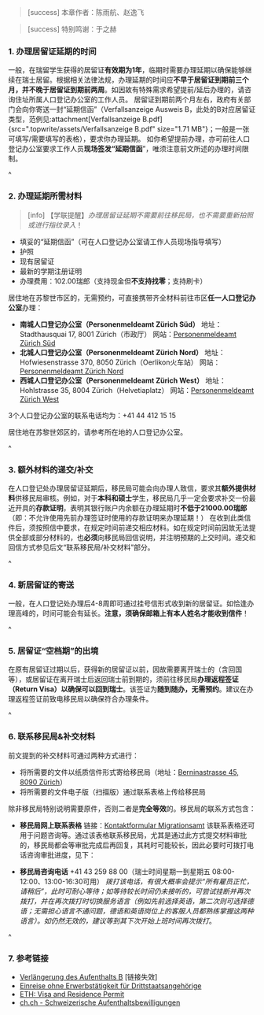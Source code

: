 > [success] 本章作者：陈雨航、赵逸飞

> [success] 特别鸣谢：于之赫

### **1.  办理居留证延期的时间**

一般，在瑞留学生获得的居留证**有效期为1年**，临期时需要办理延期以确保能够继续在瑞士居留。根据相关法律法规，办理延期的时间应**不早于居留证到期前三个月，并不晚于居留证到期前两周**。如因故有特殊需求希望提前/延后办理的，请咨询住址所属人口登记办公室的工作人员。
居留证到期前两个月左右，政府有关部门会向你寄送一封“延期信函”（Verfallsanzeige Ausweis B，此处的B对应居留证类型，范例见:attachment[Verfallsanzeige B.pdf]{src=".topwrite/assets/Verfallsanzeige B.pdf" size="1.71 MB"}；一般是一张可填写/需要填写的表格），要求你办理延期。
如你希望提前办理，亦可前往人口登记办公室要求工作人员**现场签发“延期信函**”，唯须注意前文所述的办理时间限制。

^
### **2.  办理延期所需材料**

> [info] 【学联提醒】*办理居留证延期不需要前往移民局，也不需要重新拍照或进行指纹录入*！

* 填妥的“延期信函”（可在人口登记办公室请工作人员现场指导填写）
* 护照
* 现有居留证
* 最新的学期注册证明
* 办理费用：102.00瑞郎（支持现金但**不支持找零**；支持刷卡）

居住地在苏黎世市区的，无需预约，可直接携带齐全材料前往市区**任一人口登记办公室**办理：
- **南城人口登记办公室（Personenmeldeamt Zürich Süd）**
地址：Stadthausquai 17, 8001 Zürich（市政厅）
网站：[Personenmeldeamt Zürich Süd](<https://www.stadt-zuerich.ch/prd/de/index/bevoelkerungsamt/kontakt-oeffnungszeiten/kontakte-und-oeffnungszeiten-pma/kb01.html>)
- **北城人口登记办公室（Personenmeldeamt Zürich Nord）**
地址：Hofwiesenstrasse 370, 8050 Zürich（Oerlikon火车站）
网站：[Personenmeldeamt Zürich Nord](https://www.stadt-zuerich.ch/prd/de/index/bevoelkerungsamt/kontakt-oeffnungszeiten/kontakte-und-oeffnungszeiten-pma/kb11.html)
- **西城人口登记办公室（Personenmeldeamt Zürich West）**
地址：Hohlstrasse 35, 8004 Zürich（Helvetiaplatz）
网站：[Personenmeldeamt Zürich West](https://www.stadt-zuerich.ch/prd/de/index/bevoelkerungsamt/kontakt-oeffnungszeiten/kontakte-und-oeffnungszeiten-pma/kb04.html)

3个人口登记办公室的联系电话均为：+41 44 412 15 15

居住地在苏黎世郊区的，请参考所在地的人口登记办公室。

^
### **3.  额外材料的递交/补交**

在人口登记处办理居留证延期后，移民局可能会向办理人致信，要求其**额外提供材料**供移民局审核。例如，对于**本科和硕士**学生，移民局几乎一定会要求补交一份最近开具的**存款证明**，表明其银行账户内余额在办理延期时**不低于21000.00瑞郎**（即：不允许使用先前办理签证时使用的存款证明来办理延期！）
在收到此类信件后，须按照信中要求，在规定时间前递交相应材料。如在规定时间前因故无法提供全部或部分材料的，也**必须**向移民局回信说明，并注明预期的上交时间。递交和回信方式参见后文“联系移民局/补交材料”部分。

^
### **4.  新居留证的寄送**

一般，在人口登记处办理后4-8周即可通过挂号信形式收到新的居留证。如恰逢办理高峰的，时间可能会有延长。**注意，须确保邮箱上有本人姓名才能收到信件**！

^
### **5.  居留证“空档期”的出境**

在原有居留证过期以后，获得新的居留证以前，因故需要离开瑞士的（含回国等），或居留证在离开瑞士后返回瑞士前到期的，须前往移民局**办理返程签证（Return Visa）以确保可以回到瑞士**。该签证为**随到随办，无需预约**。建议在办理返程签证前致电移民局以确保符合办理条件。

^
### **6. 联系移民局&补交材料**

前文提到的补交材料可通过两种方式进行：

* 将所需要的文件以纸质信件形式寄给移民局（地址：[Berninastrasse 45, 8090 Zürich](https://goo.gl/maps/CDzxUoomjsara83c7)）
* 将所需要的文件电子版（扫描版）通过联系表格上传给移民局

除非移民局特别说明需要原件，否则二者是**完全等效**的。移民局的联系方式包含：

- **移民局网上联系表格**
链接：[Kontaktformular Migrationsamt](https://www.zh.ch/de/migration-integration/kontaktformularmigrationsamt.html)
该联系表格还可用于问题咨询等。通过该表格联系移民局，尤其是通过此方式提交材料审批的，移民局都会等审批完成后再回复，其耗时可能较长，因此必要时可拨打电话咨询审批进度，见下：

- **移民局咨询电话**
+41 43 259 88 00（瑞士时间星期一到星期五 08:00-12:00、13:00-16:30可用）
*拨打该电话，有很大概率会提示“所有雇员正忙，请稍后”，此时可耐心等待；如等待较长时间仍未接听的，可尝试挂断并再次拨打，并在再次拨打时切换服务语言（例如先前选择英语，第二次则可选择德语；无需担心语言不通问题，德语和英语岗位上的客服人员都熟练掌握这两种语言）。如仍然无效的，建议等到其下次开始上班时间再次拨打*。

^
### **7. 参考链接**

* [Verlängerung des Aufenthalts B](https://www.stadt-zuerich.ch/prd/de/index/bevoelkerungsamt/umziehenmelden/internationale-kundschaft/verlaengerung_des_aufenthals_b.html) \[链接失效]
* [Einreise ohne Erwerbstätigkeit für Drittstaatsangehörige](https://www.zh.ch/de/migration-integration/einreise/einreise-ohne-erwerbstaetigkeit-fuer-drittstaatsangehoerige.html)
* [ETH: Visa and Residence Permit](https://ethz.ch/content/dam/ethz/main/continuing-education/Merkblaetter/Factsheet_Visum_en.pdf)
* [ch.ch - Schweizerische Aufenthaltsbewilligungen](https://www.ch.ch/de/ausweise-und-dokumente/aufenthaltsbewilligungen/#)